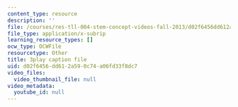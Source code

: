 ```yaml
---
content_type: resource
description: ''
file: /courses/res-tll-004-stem-concept-videos-fall-2013/d02f6456dd612a590c74a06fd33f8dc7_fv5QB3eK7jA.srt
file_type: application/x-subrip
learning_resource_types: []
ocw_type: OCWFile
resourcetype: Other
title: 3play caption file
uid: d02f6456-dd61-2a59-0c74-a06fd33f8dc7
video_files:
  video_thumbnail_file: null
video_metadata:
  youtube_id: null
---
```

